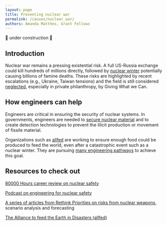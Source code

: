 ```yaml
---
layout: page
title: Preventing nuclear war
permalink: /causes/nuclear_war/
authors: Amanda Matthes, Grant Fellows
---
```


🚧 under construction 🚧

## Introduction
Nuclear war remains a pressing existential risk. A full US-Russia exchange could kill hundreds of millions directly, followed by [nuclear winter](https://en.wikipedia.org/wiki/Nuclear_winter) potentially causing billions of famine deaths. These risks are highlighted by recent escalations (e.g., Ukraine, Taiwan tensions) and the field is still considered [neglected](https://www.givingwhatwecan.org/cause-areas/long-term-future/nuclear-security), especially in private philanthropy, by Giving What we Can.

## How engineers can help

Engineers are critical in ensuring the security of nuclear systems. In governments, engineers are needed to [secure nuclear material](https://inl.gov/national-security/securing-nuclear-material/) and to create detection technologies to prevent the illicit production or movement of fissile material.

Organizations such as [allfed](https://allfed.info/) are working to ensure enough food could be produced to feed the world, even after a catastrophic event such as a nuclear winter. They are pursuing [many engineering pathways](https://allfed.info/?view=article&id=159:engineering&catid=20&highlight=WyJlbmdpbmVlcmluZyJd) to achieve this goal. 

## Resources to check out

[80000 Hours career review on nuclear safety](https://80000hours.org/career-reviews/nuclear-weapons/)

[Podcast on engineering for nuclear safety](https://www.youtube.com/watch?v=w-wInL6KcR8)

[A series of articles from Rethink Priorities on risks from nuclear weapons](https://forum.effectivealtruism.org/s/KJNrGbt3JWcYeifLk), scenario analysis and forecasting

[The Alliance to feed the Earth in Disasters (allfed)](https://allfed.info/)